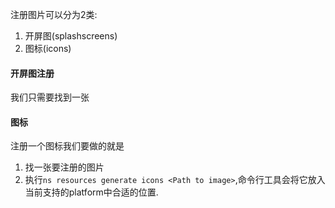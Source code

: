 
注册图片可以分为2类:

1. 开屏图(splashscreens)
2. 图标(icons)

#### 开屏图注册

我们只需要找到一张

#### 图标

注册一个图标我们要做的就是

1. 找一张要注册的图片
2. 执行`ns resources generate icons <Path to image>`,命令行工具会将它放入当前支持的platform中合适的位置.
